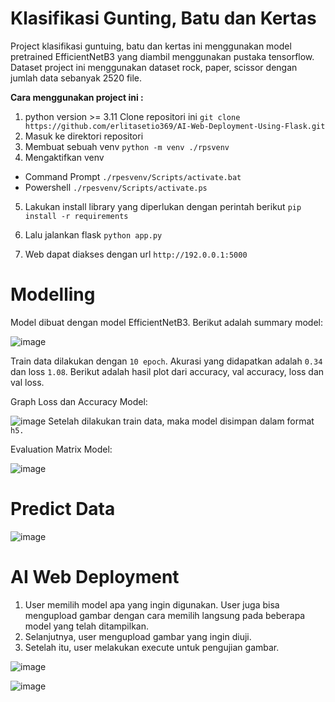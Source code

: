 # Klasifikasi Gunting, Batu dan Kertas

Project klasifikasi guntuing, batu dan kertas ini menggunakan model pretrained EfficientNetB3 yang diambil menggunakan pustaka tensorflow. Dataset project ini menggunakan dataset rock, paper, scissor dengan jumlah data sebanyak 2520 file. 

**Cara menggunakan project ini :**

1. python version >= 3.11 Clone repositori ini
```git clone https://github.com/erlitasetio369/AI-Web-Deployment-Using-Flask.git``` 
2. Masuk ke direktori repositori
3. Membuat sebuah venv 
```python -m venv ./rpsvenv```
4. Mengaktifkan venv
  - Command Prompt
```./rpesvenv/Scripts/activate.bat```
  - Powershell
```./rpesvenv/Scripts/activate.ps```

5. Lakukan install library yang diperlukan dengan perintah berikut
```pip install -r requirements```
6. Lalu jalankan flask
```python app.py```

7. Web dapat diakses dengan url ```http://192.0.0.1:5000```

# Modelling

Model dibuat dengan model EfficientNetB3. Berikut adalah summary model:

![image](https://github.com/erlitasetio369/AI-Web-Deployment-Using-Flask/assets/145989415/7afa8474-4804-4eb9-b370-7b78f38a07d5)

Train data dilakukan dengan ```10 epoch```. Akurasi yang didapatkan adalah ```0.34``` dan loss ```1.08```. Berikut adalah hasil plot dari accuracy, val accuracy, loss dan val loss.

Graph Loss dan Accuracy Model:

![image](https://github.com/erlitasetio369/AI-Web-Deployment-Using-Flask/assets/145989415/439a6f57-7579-4a0c-84bb-c0539ee834f6)
Setelah dilakukan train data, maka model disimpan dalam format ```h5.```

Evaluation Matrix Model:

![image](https://github.com/erlitasetio369/AI-Web-Deployment-Using-Flask/assets/145989415/d4f967e0-c387-49c1-89e6-62093c0d95ae)

# Predict Data

![image](https://github.com/erlitasetio369/AI-Web-Deployment-Using-Flask/assets/145989415/e12548a4-3fa1-418b-b491-9eee62fc2ac0)

# AI Web Deployment

1. User memilih model apa yang ingin digunakan. User juga bisa mengupload gambar dengan cara memilih langsung pada beberapa model yang telah ditampilkan.
2. Selanjutnya, user mengupload gambar yang ingin diuji.
3. Setelah itu, user melakukan execute untuk pengujian gambar.
   
![image](https://github.com/erlitasetio369/AI-Web-Deployment-Using-Flask/assets/145989415/339a980c-c0e6-4652-8d5e-9a0a869582d3)

![image](https://github.com/erlitasetio369/AI-Web-Deployment-Using-Flask/assets/145989415/2161ca71-243c-4e3c-85fc-4959740f5448)







